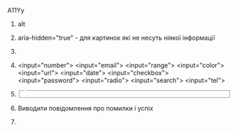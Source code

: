 A11Yy

1.  alt
2.  aria-hidden="true" - для картинок які не несуть ніякої інформації
3.  <label>
4.  <input="number">
    <input="email">
    <input="range">
    <input="color">
    <input="url">
    <input="date">
    <input="checkbox">
    <input="password">
    <input="radio">
    <input="search">
    <input="tel">
5.  <fieldset>
    <legend>
6.  Виводити повідомлення про помилки і успіх
7.  <title>
8.  <lng>
9.  Валідатор
10. Симантика
    Мають бути заголовки
    <nav><ul><li><a href=""></a></li></ul></nav>

11. Кнопка:
    -можна сфокусувати;
    -є стан disabled;
    -Клік проходить також через нажимання на Enter і Space-
    -правильна роль
12. Елементи мають бути контрстними і відрвзняємі.
13. Шрифти читаємі
14. Область кліка більша ніж візуальна область контролаю
15. Область кліка не тільки надпись, але і весь блок.
16. Важливі кнопки подалі один від одного.
17. Дизайн має бути логічним, передбачувальним, одноманітний
18. tabindex=0
    accesskey
19. focus ring має бути
    focus-visible
    невипадати з фокуса одального вікна
    WCAG КРИТЕРІЇ
![Alt text](image.png)